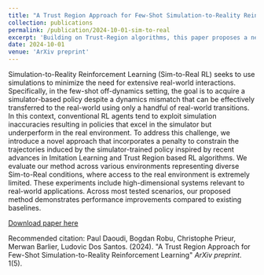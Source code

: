 ```yaml
---
title: "A Trust Region Approach for Few-Shot Simulation-to-Reality Reinforcement Learning"
collection: publications
permalink: /publication/2024-10-01-sim-to-real
excerpt: 'Building on Trust-Region algorithms, this paper proposes a new agent for the Few-Shot Off-Dynamics setting, outperforming the current algorithms in numerous benchmarks.'
date: 2024-10-01
venue: 'ArXiv preprint'
---
```


Simulation-to-Reality Reinforcement Learning (Sim-to-Real RL) seeks to use simulations to minimize the need for extensive real-world interactions. Specifically, in the few-shot off-dynamics setting, the goal is to acquire a simulator-based policy despite a dynamics mismatch that can be effectively transferred to the real-world using only a handful of real-world transitions. In this context, conventional RL agents tend to exploit simulation inaccuracies resulting in policies that excel in the simulator but underperform in the real environment. To address this challenge, we introduce a novel approach that incorporates a penalty to constrain the trajectories induced by the simulator-trained policy inspired by recent advances in Imitation Learning and Trust Region based RL algorithms. We evaluate our method across various environments representing diverse Sim-to-Real conditions, where access to the real environment is extremely limited. These experiments include high-dimensional systems relevant to real-world applications. Across most tested scenarios, our proposed method demonstrates performance improvements compared to existing baselines.


[Download paper here](http://pauldaoudi.github.io/files/RLLG.pdf)

Recommended citation: Paul Daoudi, Bogdan Robu, Christophe Prieur, Merwan Barlier, Ludovic Dos Santos. (2024). "A Trust Region Approach for Few-Shot Simulation-to-Reality Reinforcement Learning" <i>ArXiv preprint</i>. 1(5).